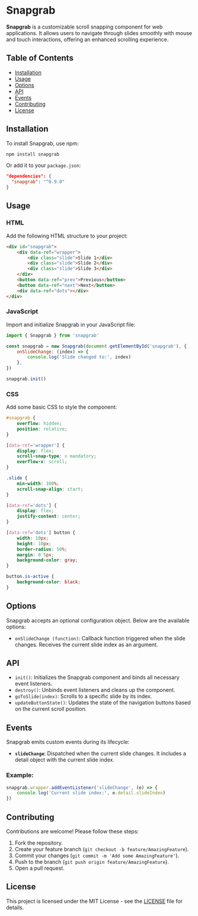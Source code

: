 # Snapgrab

**Snapgrab** is a customizable scroll snapping component for web applications. It allows users to navigate through slides smoothly with mouse and touch interactions, offering an enhanced scrolling experience.

## Table of Contents

-   [Installation](#installation)
-   [Usage](#usage)
-   [Options](#options)
-   [API](#api)
-   [Events](#events)
-   [Contributing](#contributing)
-   [License](#license)

## Installation

To install Snapgrab, use npm:

```bash
npm install snapgrab
```

Or add it to your `package.json`:

```json
"dependencies": {
  "snapgrab": "^0.9.0"
}
```

## Usage

### HTML

Add the following HTML structure to your project:

```html
<div id="snapgrab">
    <div data-ref="wrapper">
        <div class="slide">Slide 1</div>
        <div class="slide">Slide 2</div>
        <div class="slide">Slide 3</div>
    </div>
    <button data-ref="prev">Previous</button>
    <button data-ref="next">Next</button>
    <div data-ref="dots"></div>
</div>
```

### JavaScript

Import and initialize Snapgrab in your JavaScript file:

```javascript
import { Snapgrab } from 'snapgrab'

const snapgrab = new Snapgrab(document.getElementById('snapgrab'), {
    onSlideChange: (index) => {
        console.log('Slide changed to:', index)
    },
})

snapgrab.init()
```

### CSS

Add some basic CSS to style the component:

```css
#snapgrab {
    overflow: hidden;
    position: relative;
}

[data-ref='wrapper'] {
    display: flex;
    scroll-snap-type: x mandatory;
    overflow-x: scroll;
}

.slide {
    min-width: 100%;
    scroll-snap-align: start;
}

[data-ref='dots'] {
    display: flex;
    justify-content: center;
}

[data-ref='dots'] button {
    width: 10px;
    height: 10px;
    border-radius: 50%;
    margin: 0 5px;
    background-color: gray;
}

button.is-active {
    background-color: black;
}
```

## Options

Snapgrab accepts an optional configuration object. Below are the available options:

-   `onSlideChange (function)`: Callback function triggered when the slide changes. Receives the current slide index as an argument.

## API

-   `init()`: Initializes the Snapgrab component and binds all necessary event listeners.
-   `destroy()`: Unbinds event listeners and cleans up the component.
-   `goToSlide(index)`: Scrolls to a specific slide by its index.
-   `updateButtonState()`: Updates the state of the navigation buttons based on the current scroll position.

## Events

Snapgrab emits custom events during its lifecycle:

-   **`slideChange`**: Dispatched when the current slide changes. It includes a detail object with the current slide index.

### Example:

```javascript
snapgrab.wrapper.addEventListener('slideChange', (e) => {
    console.log('Current slide index:', e.detail.slideIndex)
})
```

## Contributing

Contributions are welcome! Please follow these steps:

1. Fork the repository.
2. Create your feature branch (`git checkout -b feature/AmazingFeature`).
3. Commit your changes (`git commit -m 'Add some AmazingFeature'`).
4. Push to the branch (`git push origin feature/AmazingFeature`).
5. Open a pull request.

## License

This project is licensed under the MIT License - see the [LICENSE](LICENSE) file for details.
